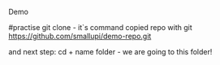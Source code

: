 Demo

#practise
git clone - it`s command copied repo with git
https://github.com/smallupi/demo-repo.git

and next step: cd + name folder - we are going to this folder!
